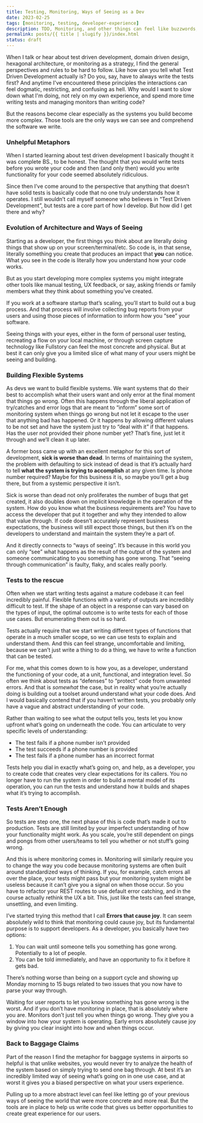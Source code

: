 ```yaml
---
title: Testing, Monitoring, Ways of Seeing as a Dev
date: 2023-02-25
tags: [monitoring, testing, developer-experience]
description: TDD, Monitoring, and other things can feel like buzzwords, but they're actually key ways to "see" the systems we build, especially as we scale.
permalink: posts/{{ title | slugify }}/index.html
status: draft
---
```


When I talk or hear about test driven development, domain driven design, hexagonal architecture, or monitoring as a strategy, I find the general perspectives and rules to be hard to follow. Like how can you tell what Test Driven Development actually is? Do you, say, have to always write the tests first? And anytime I've encountered these principles the interactions can feel dogmatic, restricting, and confusing as hell. Why would I want to slow down what I'm doing, not rely on my own experience, and spend more time writing tests and managing monitors than writing code?

But the reasons become clear especially as the systems you build become more complex. Those tools are the only ways we can see and comprehend the software we write.

### Unhelpful Metaphors

When I started learning about test driven development I basically thought it was complete BS., to be honest. The thought that you would write tests before you wrote your code and then (and only then) would you write functionality for your code seemed absolutely ridiculous.

Since then I’ve come around to the perspective that anything that doesn’t have solid tests is basically code that no one truly understands how it operates. I still wouldn’t call myself someone who believes in “Test Driven Development”, but tests are a core part of how I develop. But how did I get there and why?

### Evolution of Architecture and Ways of Seeing

Starting as a developer, the first things you think about are literally doing things that show up on your screen/terminal/etc. So code is, in that sense, literally something you create that produces an impact that **you** can notice. What you see in the code is literally how you understand how your code works.

But as you start developing more complex systems you might integrate other tools like manual testing, UX feedback, or say, asking friends or family members what they think about something you’ve created.

If you work at a software startup that’s scaling, you’ll start to build out a bug process. And that process will involve collecting bug reports from your users and using those pieces of information to inform how you “see” your software.

Seeing things with your eyes, either in the form of personal user testing, recreating a flow on your local machine, or through screen capture technology like Fullstory can feel the most concrete and physical. But at best it can only give you a limited slice of what many of your users might be seeing and building.

### Building Flexible Systems

As devs we want to build flexible systems. We want systems that do their best to accomplish what their users want and only error at the final moment that things go wrong. Often this happens through the liberal application of try/catches and error logs that are meant to “inform” some sort of monitoring system when things go wrong but not let it escape to the user that anything bad has happened. Or it happens by allowing different values to be not set and have the system just try to “deal with it” if that happens. Has the user not provided their phone number yet? That’s fine, just let it through and we’ll clean it up later.

A former boss came up with an excellent metaphor for this sort of development, **sick is worse than dead**. In terms of maintaining the system, the problem with defaulting to sick instead of dead is that it’s actually hard to tell **what the system is trying to accomplish** at any given time. Is phone number required? Maybe for this business it is, so maybe you’ll get a bug there, but from a systemic perspective it isn’t.

Sick is worse than dead not only proliferates the number of bugs that get created, it also doubles down on implicit knowledge in the operation of the system. How do you know what the business requirements are? You have to access the developer that put it together and why they intended to allow that value through. If code doesn’t accurately represent business expectations, the business will still expect those things, but then it’s on the developers to understand and maintain the system they’re a part of.

And it directly connects to “ways of seeing”. It’s because in this world you can only “see” what happens as the result of the output of the system and someone communicating to you something has gone wrong. That “seeing through communication” is faulty, flaky, and scales really poorly.

### Tests to the rescue

Often when we start writing tests against a mature codebase it can feel incredibly painful. Flexible functions with a variety of outputs are incredibly difficult to test. If the shape of an object in a response can vary based on the types of input, the optimal outcome is to write tests for each of those use cases. But enumerating them out is so hard.

Tests actually require that we start writing different types of functions that operate in a much smaller scope, so we can use tests to explain and understand them. And this can feel strange, uncomfortable and limiting, because we can’t just write a thing to do a thing, we have to write a function that can be tested.

For me, what this comes down to is how you, as a developer, understand the functioning of your code, at a unit, functional, and integration level. So often we think about tests as “defenses” to “protect” code from unwanted errors. And that is _somewhat_ the case, but in reality what you’re actually doing is building out a toolset around understand what your code does. And I would basically contend that if you haven’t written tests, you probably only have a vague and abstract understanding of your code.

Rather than waiting to see what the output tells you, tests let you know upfront what’s going on underneath the code. You can articulate to very specific levels of understanding:

- The test fails if a phone number isn’t provided
- The test succeeds if a phone number is provided
- The test fails if a phone number has an incorrect format

Tests help you dial in exactly what’s going on, and help, as a developer, you to create code that creates very clear expectations for its callers. You no longer have to run the system in order to build a mental model of its operation, you can run the tests and understand how it builds and shapes what it’s trying to accomplish.

### Tests Aren’t Enough

So tests are step one, the next phase of this is code that’s made it out to production. Tests are still limited by your imperfect understanding of how your functionality might work. As you scale, you’re still dependent on pings and pongs from other users/teams to tell you whether or not stuff’s going wrong.

And this is where monitoring comes in. Monitoring will similarly require you to change the way you code because monitoring systems are often built around standardized ways of thinking. If you, for example, catch errors all over the place, your tests might pass but your monitoring system might be useless because it can’t give you a signal on when those occur. So you have to refactor your REST routes to use default error catching, and in the course actually rethink the UX a bit. This, just like the tests can feel strange, unsettling, and even limiting.

I’ve started trying this method that I call **Errors that cause joy**. It can seem absolutely wild to think that monitoring could cause joy, but its fundamental purpose is to support developers. As a developer, you basically have two options:

1. You can wait until someone tells you something has gone wrong. Potentially to a lot of people.
2. You can be told immediately, and have an opportunity to fix it before it gets bad.

There’s nothing worse than being on a support cycle and showing up Monday morning to 15 bugs related to two issues that you now have to parse your way through.

Waiting for user reports to let you know something has gone wrong is the worst. And if you don’t have monitoring in place, that is absolutely where you are. Monitors don’t just tell you when things go wrong. They give you a window into how your system is operating. Early errors absolutely cause joy by giving you clear insight into how and when things occur.

### Back to Baggage Claims

Part of the reason I find the metaphor for baggage systems in airports so helpful is that unlike websites, you would never try to analyze the health of the system based on simply trying to send one bag through. At best it’s an incredibly limited way of seeing what’s going on in one use case, and at worst it gives you a biased perspective on what your users experience.

Pulling up to a more abstract level can feel like letting go of your previous ways of seeing the world that were more concrete and more real. But the tools are in place to help us write code that gives us better opportunities to create great experience for our users.
